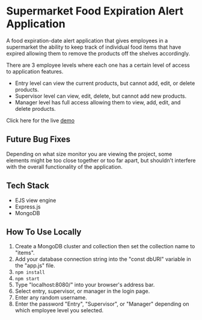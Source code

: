 
# Supermarket Food Expiration Alert Application
A food expiration-date alert application that gives employees in a supermarket the ability to keep track of individual food items that have expired allowing them to remove the products off the shelves accordingly.

There are 3 employee levels where each one has a certain level of access to application features.

- Entry level can view the current products, but cannot add, edit, or delete products.
- Supervisor level can view, edit, delete, but cannot add new products.
- Manager level has full access allowing them to view, add, edit, and delete products. 

Click here for the live [demo](https://super-314528.oa.r.appspot.com/)

## Future Bug Fixes
Depending on what size monitor you are viewing the project, some elements might be too close together or too far apart, but shouldn't interfere with the overall functionality of the application.

## Tech Stack
- EJS view engine
- Express.js
- MongoDB

## How To Use Locally
1. Create a MongoDB cluster and collection then set the collection name to "items".
2. Add your database connection string into the "const dbURI" variable in the "app.js" file. 
3. `npm install`  
4. `npm start`   
5. Type "localhost:8080/" into your browser's address bar.
6. Select entry, supervisor, or manager in the login page.
7. Enter any random username.
8. Enter the password "Entry", "Supervisor", or "Manager" depending on which employee level you selected.
